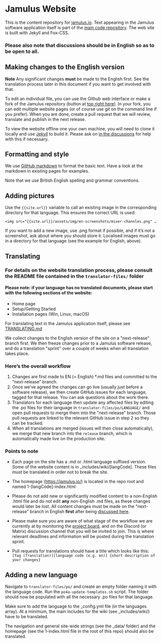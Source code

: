 # Jamulus Website

This is the content repository for [jamulus.io](https://jamulus.io). Text appearing in the Jamulus software application itself is part of the [main code repository](https://github.com/jamulussoftware/jamulus). The web site is built with Jekyll and Fox-CSS.

### Please also note that discussions should be in English so as to be open to all. 

## Making changes to the English version

**Note** Any significant changes **must** be made to the English first. See the translation process later in this document if you want to get involved with that.

To edit an individual file, you can use the Github web interface or make a fork of the Jamulus repository (button at [top right here](https://github.com/jamulussoftware/jamuluswebsite)). In your fork, you can edit multiple website pages (or of course use git on the command line if you prefer). When you are done, create a pull request that we will review, translate and publish in the next release.

To view the website offline one your own machine, you will need to clone it locally and use [Jekyll](https://jekyllrb.com/) to build it. Please ask on [in the discussions](https://github.com/jamulussoftware/jamulus/discussions) for help with this if necessary.

## Formatting and style

We use [GitHub markdown](https://guides.github.com/features/mastering-markdown/) to format the basic text. Have a look at the markdown in existing pages for examples. 

Note that we use British English spelling and grammar conventions. 

## Adding pictures

Use the `{{site.url}}` variable to call an existing image in the corresponding directory for that language. This ensures the correct URL is used:

`<img src="{{site.url}}/assets/img/en-screenshots/mixer-channles.png" …` 

If you want to add a new image, use .png format if possible, and if it’s not a screenshot, ask about where you should store it. Localised images must go in a directory for that language (see the example for English, above).


## Translating

### For details on the website translation process, please consult the README file contained in the `translator-files/` folder

#### Please note: if your language has no translated documents, please start with the following sections of the website:

- Home page
- Setup/Getting Started
- Installation pages (Win, Linux, macOS)

For translating text in the Jamulus application itself, please see [TRANSLATING.md](https://github.com/jamulussoftware/jamulus/blob/master/TRANSLATING.md)

We collect changes to the English version of the site on a "next-release" branch first. We then freeze changes prior to a Jamulus software release, and do a translation "sprint" over a couple of weeks when all translation takes place.

### Here’s the overall workflow

1. Changes are first made to EN (= English) *.md files and committed to the “next-release” branch.
1. Once we’ve agreed the changes can go live (usually just before a software release), we then create GitHub issues for each language, tagged for that release. You can ask questions about the work there.
1. Translators for each language then update any affected files by editing the .po files for their language in `translator-files/po/LANGUAGE/` and open pull requests to merge them into the "next-release” branch. Those pull requests are linked to the relevant GitHub issue in step 2 so they can be tracked.
1. When all translations are merged (issues will then close automatically), we merge that new branch into the `release` branch, which is automatically made live on the production site.

### Points to note

- Each page on the site has a .md or .html language suffixed version.  Some of the website content is in \_includes/wiki/[langCode]. These files must be translated in order not to break the site. 

- The homepage (https://jamulus.io/) is located in the repo root and named 1-[langCode]-index.html

- Please do not add new or significantly modified content to a non-English .html file and do not edit **any** non-English .md files, as these changes would later be lost. All content changes must be made on the "next-release" branch in English **first** after being [discussed here](https://github.com/jamulussoftware/jamulus/discussions).

- Please make sure you are aware of what stage of the workflow we are currently at by monitoring the [project board](https://github.com/orgs/jamulussoftware/projects/2), and on the Discord (or Matrix) discussion channel that you will be invited to join. This is where relevant deadlines and information will be posted during the translation sprint.

- Pull requests for translations should have a title which looks like this: `[Tag (Translation)][language code (e.g. en)] {short description of your changes}`


## Adding a new language

Navigate to `translator-files/po/` and create an empty folder naming it with the language code. Run the `po4a-update-templates.sh` script. The folder should now be populated with all the necessary .po files for that language.

Make sure to add the language to the \_config.yml file (in the languages array).  At a minimum, the main includes for the wiki (see \_includes/wiki/) have to be translated.

The navigation and general site-wide strings (see the \_data/ folder) and the homepage (see the 1-index.html file in the root of this repo) should also be translated.
